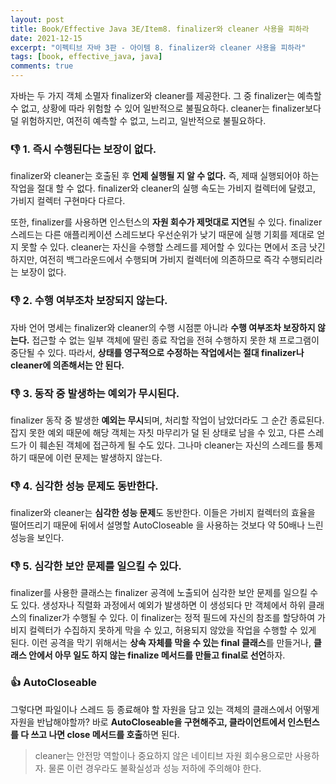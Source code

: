 ```yaml
---
layout: post
title: Book/Effective Java 3E/Item8. finalizer와 cleaner 사용을 피하라
date: 2021-12-15
excerpt: "이펙티브 자바 3판 - 아이템 8. finalizer와 cleaner 사용을 피하라"
tags: [book, effective_java, java]
comments: true
---
```


자바는 두 가지 객체 소멸자 finalizer와 cleaner를 제공한다.
그 중 finalizer는 예측할 수 없고, 상황에 따라 위험할 수 있어 일반적으로 불필요하다.
cleaner는 finalizer보다 덜 위험하지만, 여전히 예측할 수 없고, 느리고, 일반적으로 불필요하다.

### 👎 1. 즉시 수행된다는 보장이 없다.
finalizer와 cleaner는 호출된 후 **언제 실행될 지 알 수 없다.**
즉, 제때 실행되어야 하는 작업을 절대 할 수 없다.
finalizer와 cleaner의 실행 속도는 가비지 컬렉터에 달렸고, 가비지 컬렉터 구현마다 다르다.

또한, finalizer를 사용하면 인스턴스의 **자원 회수가 제멋대로 지연**될 수 있다.
finalizer 스레드는 다른 애플리케이션 스레드보다 우선순위가 낮기 때문에 실행 기회를 제대로 얻지 못할 수 있다.
cleaner는 자신을 수행할 스레드를 제어할 수 있다는 면에서 조금 낫긴 하지만,
여전히 백그라운드에서 수행되며 가비지 컬렉터에 의존하므로 즉각 수행되리라는 보장이 없다.

### 👎 2. 수행 여부조차 보장되지 않는다.
자바 언어 명세는 finalizer와 cleaner의 수행 시점뿐 아니라 **수행 여부조차 보장하지 않는다.**
접근할 수 없는 일부 객체에 딸린 종료 작업을 전혀 수행하지 못한 채 프로그램이 중단될 수 있다.
따라서, **상태를 영구적으로 수정하는 작업에서는 절대 finalizer나 cleaner에 의존해서는 안 된다.**

### 👎 3. 동작 중 발생하는 예외가 무시된다.
finalizer 동작 중 발생한 **예외는 무시**되며, 처리할 작업이 남았더라도 그 순간 종료된다.
잡지 못한 예외 때문에 해당 객체는 자칫 마무리가 덜 된 상태로 남을 수 있고,
다른 스레드가 이 훼손된 객체에 접근하게 될 수도 있다.
그나마 cleaner는 자신의 스레드를 통제하기 때문에 이런 문제는 발생하지 않는다.

### 👎 4. 심각한 성능 문제도 동반한다.
finalizer와 cleaner는 **심각한 성능 문제**도 동반한다.
이들은 가비지 컬렉터의 효율을 떨어뜨리기 때문에 뒤에서 설명할 AutoCloseable 을 사용하는 것보다
약 50배나 느린 성능을 보인다.

### 👎 5. 심각한 보안 문제를 일으킬 수 있다.
finalizer를 사용한 클래스는 finalizer 공격에 노출되어 심각한 보안 문제를 일으킬 수도 있다.
생성자나 직렬화 과정에서 예외가 발생하면 이 생성되다 만 객체에서 하위 클래스의 finalizer가 수행될 수 있다.
이 finalizer는 정적 필드에 자신의 참조를 할당하여 가비지 컬렉터가 수집하지 못하게 막을 수 있고,
허용되지 않았을 작업을 수행할 수 있게 된다.
이런 공격을 막기 위해서는 **상속 자체를 막을 수 있는 final 클래스**를 만들거나,
**클래스 안에서 아무 일도 하지 않는 finalize 메서드를 만들고 final로 선언**하자.

### 👍 AutoCloseable
그렇다면 파일이나 스레드 등 종료해야 할 자원을 담고 있는 객체의 클래스에서 어떻게 자원을 반납해야할까?
바로 **AutoCloseable을 구현해주고, 클라이언트에서 인스턴스를 다 쓰고 나면 close 메서드를 호출**하면 된다.

> cleaner는 안전망 역할이나 중요하지 않은 네이티브 자원 회수용으로만 사용하자.
> 물론 이런 경우라도 불확실성과 성능 저하에 주의해야 한다.
